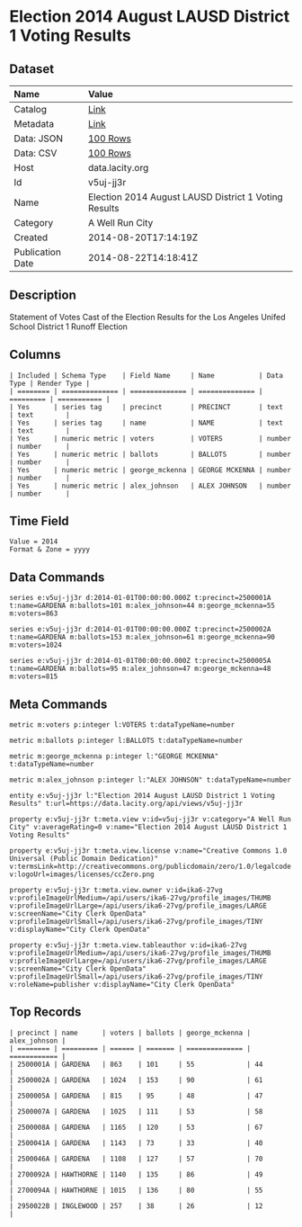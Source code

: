 # Election 2014 August LAUSD District 1 Voting Results

## Dataset

| Name | Value |
| :--- | :---- |
| Catalog | [Link](https://catalog.data.gov/dataset/election-2014-august-lausd-district-1-voting-results-96df2) |
| Metadata | [Link](https://data.lacity.org/api/views/v5uj-jj3r) |
| Data: JSON | [100 Rows](https://data.lacity.org/api/views/v5uj-jj3r/rows.json?max_rows=100) |
| Data: CSV | [100 Rows](https://data.lacity.org/api/views/v5uj-jj3r/rows.csv?max_rows=100) |
| Host | data.lacity.org |
| Id | v5uj-jj3r |
| Name | Election 2014 August LAUSD District 1 Voting Results |
| Category | A Well Run City |
| Created | 2014-08-20T17:14:19Z |
| Publication Date | 2014-08-22T14:18:41Z |

## Description

Statement of Votes Cast of the Election Results for the Los Angeles Unifed School District 1 Runoff Election

## Columns

```ls
| Included | Schema Type    | Field Name     | Name           | Data Type | Render Type |
| ======== | ============== | ============== | ============== | ========= | =========== |
| Yes      | series tag     | precinct       | PRECINCT       | text      | text        |
| Yes      | series tag     | name           | NAME           | text      | text        |
| Yes      | numeric metric | voters         | VOTERS         | number    | number      |
| Yes      | numeric metric | ballots        | BALLOTS        | number    | number      |
| Yes      | numeric metric | george_mckenna | GEORGE MCKENNA | number    | number      |
| Yes      | numeric metric | alex_johnson   | ALEX JOHNSON   | number    | number      |
```

## Time Field

```ls
Value = 2014
Format & Zone = yyyy
```

## Data Commands

```ls
series e:v5uj-jj3r d:2014-01-01T00:00:00.000Z t:precinct=2500001A t:name=GARDENA m:ballots=101 m:alex_johnson=44 m:george_mckenna=55 m:voters=863

series e:v5uj-jj3r d:2014-01-01T00:00:00.000Z t:precinct=2500002A t:name=GARDENA m:ballots=153 m:alex_johnson=61 m:george_mckenna=90 m:voters=1024

series e:v5uj-jj3r d:2014-01-01T00:00:00.000Z t:precinct=2500005A t:name=GARDENA m:ballots=95 m:alex_johnson=47 m:george_mckenna=48 m:voters=815
```

## Meta Commands

```ls
metric m:voters p:integer l:VOTERS t:dataTypeName=number

metric m:ballots p:integer l:BALLOTS t:dataTypeName=number

metric m:george_mckenna p:integer l:"GEORGE MCKENNA" t:dataTypeName=number

metric m:alex_johnson p:integer l:"ALEX JOHNSON" t:dataTypeName=number

entity e:v5uj-jj3r l:"Election 2014 August LAUSD District 1 Voting Results" t:url=https://data.lacity.org/api/views/v5uj-jj3r

property e:v5uj-jj3r t:meta.view v:id=v5uj-jj3r v:category="A Well Run City" v:averageRating=0 v:name="Election 2014 August LAUSD District 1 Voting Results"

property e:v5uj-jj3r t:meta.view.license v:name="Creative Commons 1.0 Universal (Public Domain Dedication)" v:termsLink=http://creativecommons.org/publicdomain/zero/1.0/legalcode v:logoUrl=images/licenses/ccZero.png

property e:v5uj-jj3r t:meta.view.owner v:id=ika6-27vg v:profileImageUrlMedium=/api/users/ika6-27vg/profile_images/THUMB v:profileImageUrlLarge=/api/users/ika6-27vg/profile_images/LARGE v:screenName="City Clerk OpenData" v:profileImageUrlSmall=/api/users/ika6-27vg/profile_images/TINY v:displayName="City Clerk OpenData"

property e:v5uj-jj3r t:meta.view.tableauthor v:id=ika6-27vg v:profileImageUrlMedium=/api/users/ika6-27vg/profile_images/THUMB v:profileImageUrlLarge=/api/users/ika6-27vg/profile_images/LARGE v:screenName="City Clerk OpenData" v:profileImageUrlSmall=/api/users/ika6-27vg/profile_images/TINY v:roleName=publisher v:displayName="City Clerk OpenData"
```

## Top Records

```ls
| precinct | name      | voters | ballots | george_mckenna | alex_johnson | 
| ======== | ========= | ====== | ======= | ============== | ============ | 
| 2500001A | GARDENA   | 863    | 101     | 55             | 44           | 
| 2500002A | GARDENA   | 1024   | 153     | 90             | 61           | 
| 2500005A | GARDENA   | 815    | 95      | 48             | 47           | 
| 2500007A | GARDENA   | 1025   | 111     | 53             | 58           | 
| 2500008A | GARDENA   | 1165   | 120     | 53             | 67           | 
| 2500041A | GARDENA   | 1143   | 73      | 33             | 40           | 
| 2500046A | GARDENA   | 1108   | 127     | 57             | 70           | 
| 2700092A | HAWTHORNE | 1140   | 135     | 86             | 49           | 
| 2700094A | HAWTHORNE | 1015   | 136     | 80             | 55           | 
| 2950022B | INGLEWOOD | 257    | 38      | 26             | 12           | 
```